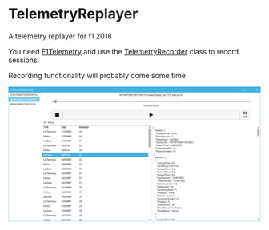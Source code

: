 # TelemetryReplayer

A telemetry replayer for f1 2018

You need [F1Telemetry](https://github.com/btastic/F1Telemetry) and use the [TelemetryRecorder](https://github.com/btastic/F1Telemetry/blob/master/F1Telemetry/Manager/TelemetryRecorder.cs) class to record sessions.

Recording functionality will probably come some time

<img src="https://github.com/btastic/TelemetryReplayer/blob/master/images/telemetry_replayer.png" width="1000">

